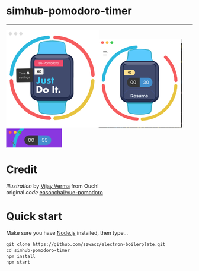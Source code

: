 # simhub-pomodoro-timer  
----------------------------  
<img width="250" src="src/assets/01.png" /><img width="225" src="src/assets/03.png" /><img width="150" src="src/assets/02.png" />

# Credit  
  _Illustration_ by [Vijay Verma](https://icons8.com/illustrations)  from Ouch!  
  original _code_ [easonchai/vue-pomodoro](https://github.com/easonchai/vue-pomodoro)


# Quick start

Make sure you have [Node.js](https://nodejs.org) installed, then type...
```
git clone https://github.com/szwacz/electron-boilerplate.git
cd simhub-pomodoro-timer
npm install
npm start
```

